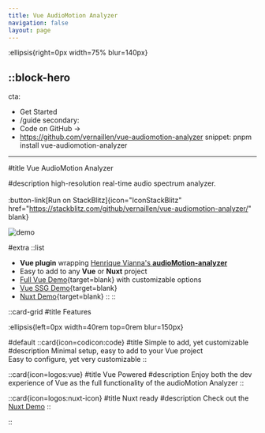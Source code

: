 ```yaml
---
title: Vue AudioMotion Analyzer
navigation: false
layout: page
---
```

:ellipsis{right=0px width=75% blur=140px}

::block-hero
---
cta:
  - Get Started
  - /guide
secondary:
  - Code on GitHub →
  - https://github.com/vernaillen/vue-audiomotion-analyzer
snippet: pnpm install vue-audiomotion-analyzer
---

#title
Vue AudioMotion Analyzer

#description
high-resolution real-time audio spectrum analyzer.
<br><br>
:button-link[Run on StackBlitz]{icon="IconStackBlitz" href="https://stackblitz.com/github/vernaillen/vue-audiomotion-analyzer/" blank}

![demo](demo.gif)

#extra
  ::list
  - **Vue plugin** wrapping [Henrique Vianna's **audioMotion-analyzer**](https://audiomotion.dev/)
  - Easy to add to any **Vue** or **Nuxt** project
  - [Full Vue Demo](https://vue-audiomotion-analyzer-demo.netlify.app/){target=blank} with customizable options
  - [Vue SSG Demo](https://vue-audiomotion-analyzer-demo-ssg.netlify.app/){target=blank}
  - [Nuxt Demo](https://vue-audiomotion-analyzer-demo-nuxt.netlify.app/){target=blank}
  ::
::

::card-grid
#title
Features

:ellipsis{left=0px width=40rem top=0rem blur=150px}

#default
  ::card{icon=codicon:code}
  #title
  Simple to add, yet customizable
  #description
  Minimal setup, easy to add to your Vue project<br>
  Easy to configure, yet very customizable
  ::

  ::card{icon=logos:vue}
  #title
  Vue Powered
  #description
  Enjoy both the dev experience of Vue as the full functionality of the audioMotion Analyzer
  ::

  ::card{icon=logos:nuxt-icon}
  #title
  Nuxt ready
  #description
  Check out the [Nuxt Demo](https://vue-audiomotion-analyzer-demo-nuxt.netlify.app/)
  ::

::